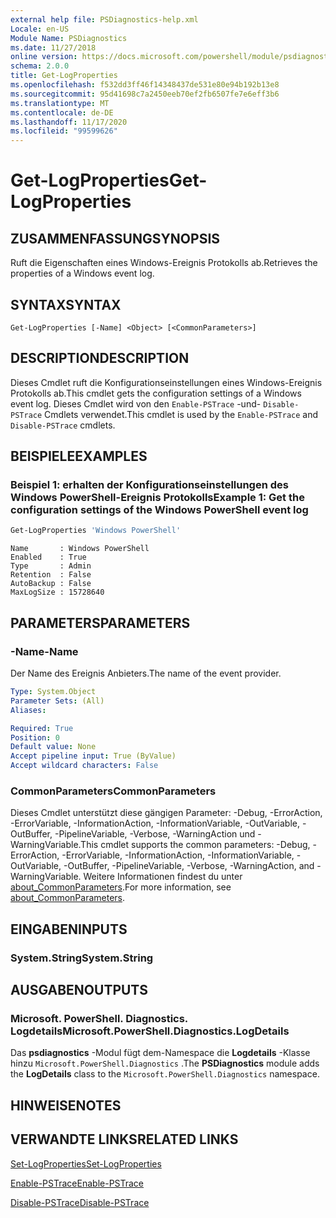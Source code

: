 ```yaml
---
external help file: PSDiagnostics-help.xml
Locale: en-US
Module Name: PSDiagnostics
ms.date: 11/27/2018
online version: https://docs.microsoft.com/powershell/module/psdiagnostics/get-logproperties?view=powershell-7.2&WT.mc_id=ps-gethelp
schema: 2.0.0
title: Get-LogProperties
ms.openlocfilehash: f532dd3ff46f14348437de531e80e94b192b13e8
ms.sourcegitcommit: 95d41698c7a2450eeb70ef2fb6507fe7e6eff3b6
ms.translationtype: MT
ms.contentlocale: de-DE
ms.lasthandoff: 11/17/2020
ms.locfileid: "99599626"
---
```

# <span data-ttu-id="e1692-102">Get-LogProperties</span><span class="sxs-lookup"><span data-stu-id="e1692-102">Get-LogProperties</span></span>

## <span data-ttu-id="e1692-103">ZUSAMMENFASSUNG</span><span class="sxs-lookup"><span data-stu-id="e1692-103">SYNOPSIS</span></span>
<span data-ttu-id="e1692-104">Ruft die Eigenschaften eines Windows-Ereignis Protokolls ab.</span><span class="sxs-lookup"><span data-stu-id="e1692-104">Retrieves the properties of a Windows event log.</span></span>

## <span data-ttu-id="e1692-105">SYNTAX</span><span class="sxs-lookup"><span data-stu-id="e1692-105">SYNTAX</span></span>

```
Get-LogProperties [-Name] <Object> [<CommonParameters>]
```

## <span data-ttu-id="e1692-106">DESCRIPTION</span><span class="sxs-lookup"><span data-stu-id="e1692-106">DESCRIPTION</span></span>

<span data-ttu-id="e1692-107">Dieses Cmdlet ruft die Konfigurationseinstellungen eines Windows-Ereignis Protokolls ab.</span><span class="sxs-lookup"><span data-stu-id="e1692-107">This cmdlet gets the configuration settings of a Windows event log.</span></span> <span data-ttu-id="e1692-108">Dieses Cmdlet wird von den `Enable-PSTrace` -und- `Disable-PSTrace` Cmdlets verwendet.</span><span class="sxs-lookup"><span data-stu-id="e1692-108">This cmdlet is used by the `Enable-PSTrace` and `Disable-PSTrace` cmdlets.</span></span>

## <span data-ttu-id="e1692-109">BEISPIELE</span><span class="sxs-lookup"><span data-stu-id="e1692-109">EXAMPLES</span></span>

### <span data-ttu-id="e1692-110">Beispiel 1: erhalten der Konfigurationseinstellungen des Windows PowerShell-Ereignis Protokolls</span><span class="sxs-lookup"><span data-stu-id="e1692-110">Example 1: Get the configuration settings of the Windows PowerShell event log</span></span>

```powershell
Get-LogProperties 'Windows PowerShell'
```

```Output
Name       : Windows PowerShell
Enabled    : True
Type       : Admin
Retention  : False
AutoBackup : False
MaxLogSize : 15728640
```

## <span data-ttu-id="e1692-111">PARAMETERS</span><span class="sxs-lookup"><span data-stu-id="e1692-111">PARAMETERS</span></span>

### <span data-ttu-id="e1692-112">-Name</span><span class="sxs-lookup"><span data-stu-id="e1692-112">-Name</span></span>

<span data-ttu-id="e1692-113">Der Name des Ereignis Anbieters.</span><span class="sxs-lookup"><span data-stu-id="e1692-113">The name of the event provider.</span></span>

```yaml
Type: System.Object
Parameter Sets: (All)
Aliases:

Required: True
Position: 0
Default value: None
Accept pipeline input: True (ByValue)
Accept wildcard characters: False
```

### <span data-ttu-id="e1692-114">CommonParameters</span><span class="sxs-lookup"><span data-stu-id="e1692-114">CommonParameters</span></span>

<span data-ttu-id="e1692-115">Dieses Cmdlet unterstützt diese gängigen Parameter: -Debug, -ErrorAction, -ErrorVariable, -InformationAction, -InformationVariable, -OutVariable, -OutBuffer, -PipelineVariable, -Verbose, -WarningAction und -WarningVariable.</span><span class="sxs-lookup"><span data-stu-id="e1692-115">This cmdlet supports the common parameters: -Debug, -ErrorAction, -ErrorVariable, -InformationAction, -InformationVariable, -OutVariable, -OutBuffer, -PipelineVariable, -Verbose, -WarningAction, and -WarningVariable.</span></span> <span data-ttu-id="e1692-116">Weitere Informationen findest du unter [about_CommonParameters](https://go.microsoft.com/fwlink/?LinkID=113216).</span><span class="sxs-lookup"><span data-stu-id="e1692-116">For more information, see [about_CommonParameters](https://go.microsoft.com/fwlink/?LinkID=113216).</span></span>

## <span data-ttu-id="e1692-117">EINGABEN</span><span class="sxs-lookup"><span data-stu-id="e1692-117">INPUTS</span></span>

### <span data-ttu-id="e1692-118">System.String</span><span class="sxs-lookup"><span data-stu-id="e1692-118">System.String</span></span>

## <span data-ttu-id="e1692-119">AUSGABEN</span><span class="sxs-lookup"><span data-stu-id="e1692-119">OUTPUTS</span></span>

### <span data-ttu-id="e1692-120">Microsoft. PowerShell. Diagnostics. Logdetails</span><span class="sxs-lookup"><span data-stu-id="e1692-120">Microsoft.PowerShell.Diagnostics.LogDetails</span></span>

<span data-ttu-id="e1692-121">Das **psdiagnostics** -Modul fügt dem-Namespace die **Logdetails** -Klasse hinzu `Microsoft.PowerShell.Diagnostics` .</span><span class="sxs-lookup"><span data-stu-id="e1692-121">The **PSDiagnostics** module adds the **LogDetails** class to the `Microsoft.PowerShell.Diagnostics` namespace.</span></span>

## <span data-ttu-id="e1692-122">HINWEISE</span><span class="sxs-lookup"><span data-stu-id="e1692-122">NOTES</span></span>

## <span data-ttu-id="e1692-123">VERWANDTE LINKS</span><span class="sxs-lookup"><span data-stu-id="e1692-123">RELATED LINKS</span></span>

[<span data-ttu-id="e1692-124">Set-LogProperties</span><span class="sxs-lookup"><span data-stu-id="e1692-124">Set-LogProperties</span></span>](Set-LogProperties.md)

[<span data-ttu-id="e1692-125">Enable-PSTrace</span><span class="sxs-lookup"><span data-stu-id="e1692-125">Enable-PSTrace</span></span>](Enable-PSTrace.md)

[<span data-ttu-id="e1692-126">Disable-PSTrace</span><span class="sxs-lookup"><span data-stu-id="e1692-126">Disable-PSTrace</span></span>](Disable-PSTrace.md)

